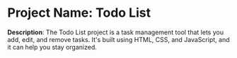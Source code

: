 # Project Name: Todo List

**Description**: The Todo List project is a task management tool that lets you add, edit, and remove tasks. It's built using HTML, CSS, and JavaScript, and it can help you stay organized.
